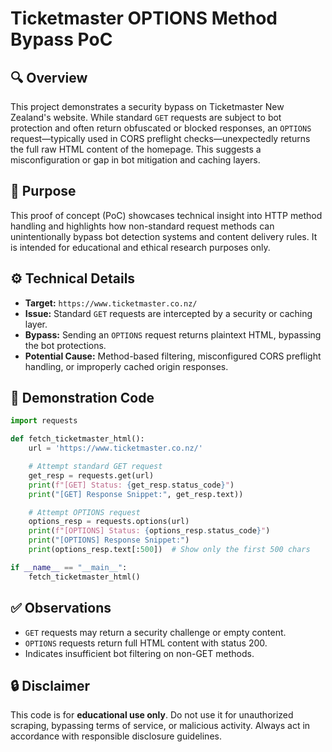 # Ticketmaster OPTIONS Method Bypass PoC

## 🔍 Overview

This project demonstrates a security bypass on Ticketmaster New Zealand's website. While standard `GET` requests are subject to bot protection and often return obfuscated or blocked responses, an `OPTIONS` request—typically used in CORS preflight checks—unexpectedly returns the full raw HTML content of the homepage. This suggests a misconfiguration or gap in bot mitigation and caching layers.

## 🚧 Purpose

This proof of concept (PoC) showcases technical insight into HTTP method handling and highlights how non-standard request methods can unintentionally bypass bot detection systems and content delivery rules. It is intended for educational and ethical research purposes only.

## ⚙️ Technical Details

- **Target:** `https://www.ticketmaster.co.nz/`
- **Issue:** Standard `GET` requests are intercepted by a security or caching layer.
- **Bypass:** Sending an `OPTIONS` request returns plaintext HTML, bypassing the bot protections.
- **Potential Cause:** Method-based filtering, misconfigured CORS preflight handling, or improperly cached origin responses.

## 🧪 Demonstration Code

```python
import requests

def fetch_ticketmaster_html():
    url = 'https://www.ticketmaster.co.nz/'

    # Attempt standard GET request
    get_resp = requests.get(url)
    print(f"[GET] Status: {get_resp.status_code}")
    print("[GET] Response Snippet:", get_resp.text))

    # Attempt OPTIONS request
    options_resp = requests.options(url)
    print(f"[OPTIONS] Status: {options_resp.status_code}")
    print("[OPTIONS] Response Snippet:")
    print(options_resp.text[:500])  # Show only the first 500 chars

if __name__ == "__main__":
    fetch_ticketmaster_html()
```

## ✅ Observations

- `GET` requests may return a security challenge or empty content.
- `OPTIONS` requests return full HTML content with status 200.
- Indicates insufficient bot filtering on non-GET methods.

## 🔒 Disclaimer

This code is for **educational use only**. Do not use it for unauthorized scraping, bypassing terms of service, or malicious activity. Always act in accordance with responsible disclosure guidelines.
